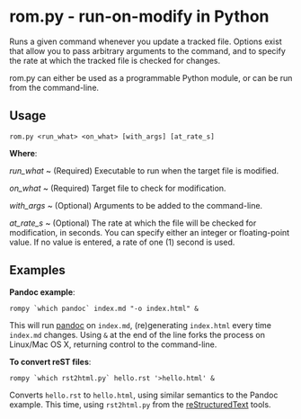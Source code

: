 rom.py - run-on-modify in Python
================================

Runs a given command whenever you update a tracked file. Options exist
that allow you to pass arbitrary arguments to the command, and to
specify the rate at which the tracked file is checked for changes.

rom.py can either be used as a programmable Python module, or can be run
from the command-line.

Usage
-----

    rom.py <run_what> <on_what> [with_args] [at_rate_s]

**Where**:

*run\_what*
  ~ (Required) Executable to run when the target file is modified.

*on\_what*
  ~ (Required) Target file to check for modification.

*with\_args*
  ~ (Optional) Arguments to be added to the command-line.

*at\_rate\_s*
  ~ (Optional) The rate at which the file will be checked for
    modification, in seconds. You can specify either an integer or
    floating-point value. If no value is entered, a rate of one (1)
    second is used.

Examples
--------

**Pandoc example**:

    rompy `which pandoc` index.md "-o index.html" &

This will run [pandoc](http://johnmacfarlane.net/pandoc/) on `index.md`,
(re)generating `index.html` every time `index.md` changes. Using `&` at
the end of the line forks the process on Linux/Mac OS X, returning
control to the command-line.

**To convert reST files**:

    rompy `which rst2html.py` hello.rst '>hello.html' &

Converts `hello.rst` to `hello.html`, using similar semantics to the
Pandoc example. This time, using `rst2html.py` from the
[reStructuredText](http://docutils.sourceforge.net/rst.html) tools.

